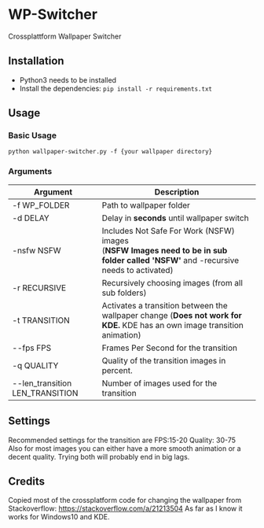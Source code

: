 # WP-Switcher
Crossplattform Wallpaper Switcher

## Installation

* Python3 needs to be installed
* Install the dependencies: `pip install -r requirements.txt`

## Usage

### Basic Usage
`python wallpaper-switcher.py -f {your wallpaper directory}`
### Arguments
Argument | Description
------------ | -------------
-f WP_FOLDER | Path to wallpaper folder
-d DELAY | Delay in **seconds** until wallpaper switch
-nsfw NSFW | Includes Not Safe For Work (NSFW) images<br/>(**NSFW Images need to be in sub folder called 'NSFW'** and -recursive needs to activated)
-r RECURSIVE| Recursively choosing images (from all sub folders)
-t TRANSITION | Activates a transition between the wallpaper change (**Does not work for KDE.** KDE has an own image transition animation)
--fps FPS | Frames Per Second for the transition
-q QUALITY| Quality of the transition images in percent.
--len_transition LEN_TRANSITION| Number of images used for the transition

## Settings
Recommended settings for the transition are FPS:15-20 Quality: 30-75 <br>
Also for most images you can either have a more smooth animation or a decent quality. Trying both will probably end in big lags.


## Credits
Copied most of the crossplatform code for changing the wallpaper from Stackoverflow: https://stackoverflow.com/a/21213504
As far as I know it works for Windows10 and KDE.
